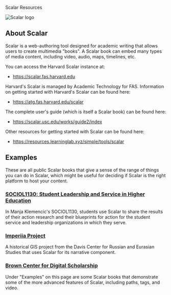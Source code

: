Scalar Resources

![Scalar logo](https://researchdata.wisc.edu/wp-content/uploads/2018/12/Scalar.png)

## About Scalar

Scalar is a web-authoring tool designed for academic writing that allows users to create multimedia "books". A Scalar book can embed many types of media content, including video, audio, maps, timelines, etc.

You can access the Harvard Scalar instance at:
- https://scalar.fas.harvard.edu

Harvard's Scalar is managed by Academic Technology for FAS. Information on getting started with Harvard's Scalar can be found here:
- https://atg.fas.harvard.edu/scalar

The complete user's guide (which is itself a Scalar book) can be found here:
- https://scalar.usc.edu/works/guide2/index

Other resources for getting started with Scalar can be found here:
- https://resources.learninglab.xyz/simple/tools/scalar

## Examples

These are all public Scalar books that give a sense of the range of things you can do in Scalar, which might be useful for deciding if Scalar is the right platform to host your content.

### [SOCIOL1130: Student Leadership and Service in Higher Education](https://scalar.fas.harvard.edu/studentpower/index)

In Manja Klemencic's SOCIOL1130, students use Scalar to share the results of their action research and their blueprints for action for the student service and leadership organizations in which they serve.

### [Imperiia Project](https://scalar.fas.harvard.edu/imperiia/index)

A historical GIS project from the Davis Center for Russian and Eurasian Studies that uses Scalar for its narrative component.

### [Brown Center for Digital Scholarship](https://library.brown.edu/create/cds/workshops/workshop-scalar/)

Under "Examples" on this page are some Scalar books that demonstrate some of the more advanced features of Scalar, including paths, tags, and video.

